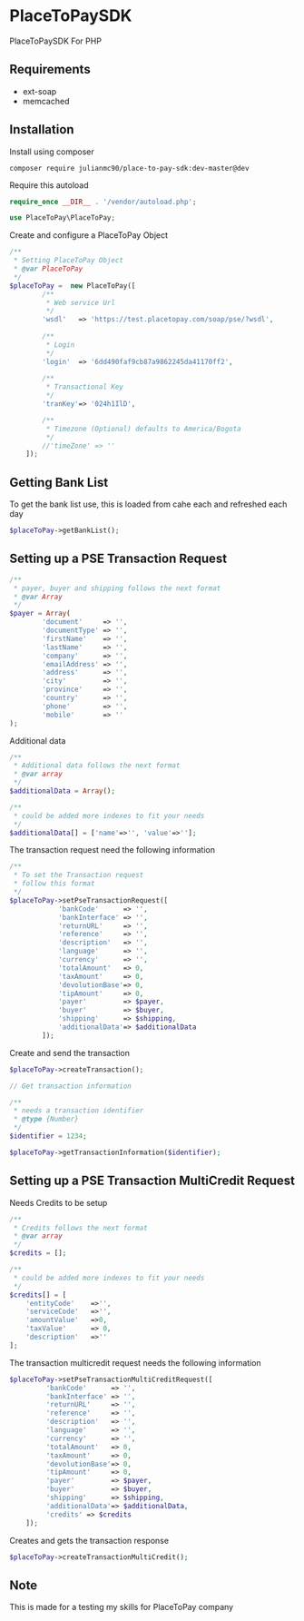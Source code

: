 # PlaceToPaySDK
PlaceToPaySDK For PHP


## Requirements

* ext-soap
* memcached

## Installation

Install using composer
```
composer require julianmc90/place-to-pay-sdk:dev-master@dev
```

Require this autoload

```php
require_once __DIR__ . '/vendor/autoload.php';

use PlaceToPay\PlaceToPay;
```

Create and configure a PlaceToPay Object
```php
/**
 * Setting PlaceToPay Object 
 * @var PlaceToPay
 */
$placeToPay =  new PlaceToPay([
        /**
         * Web service Url
         */
		'wsdl'   => 'https://test.placetopay.com/soap/pse/?wsdl',
		
        /**
         * Login 
         */
        'login'  => '6dd490faf9cb87a9862245da41170ff2',
		
        /**
         * Transactional Key
         */
        'tranKey'=> '024h1IlD',

        /**
         * Timezone (Optional) defaults to America/Bogota
         */
        //'timeZone' => ''
	]);

```


## Getting Bank List

To get the bank list use, this is loaded from cahe each and refreshed each day

```php
$placeToPay->getBankList();

```

## Setting up a PSE Transaction Request

```php
/**
 * payer, buyer and shipping follows the next format
 * @var Array
 */
$payer = Array(
        'document'     => '',
        'documentType' => '',
        'firstName'    => '',
        'lastName'     => '',
        'company'      => '',
        'emailAddress' => '',
        'address'      => '',
        'city'         => '',
        'province'     => '',
        'country'      => '',
        'phone'        => '',
        'mobile'       => ''
);
```

Additional data

```php
/**
 * Additional data follows the next format
 * @var array
 */
$additionalData = Array();

/**
 * could be added more indexes to fit your needs
 */
$additionalData[] = ['name'=>'', 'value'=>''];
```

The transaction request need the following information

```php
/**
 * To set the Transaction request
 * follow this format 
 */
$placeToPay->setPseTransactionRequest([
	        'bankCode'		=> '', 
	        'bankInterface'	=> '', 
	        'returnURL'		=> '', 
	        'reference'		=> '', 
	        'description'	=> '', 
	        'language'		=> '', 
	        'currency'		=> '', 
	        'totalAmount'	=> 0, 
	        'taxAmount'		=> 0,  
	        'devolutionBase'=> 0, 
	        'tipAmount'		=> 0, 
	        'payer'			=> $payer,
	        'buyer'			=> $buyer,
	        'shipping'		=> $shipping,
	        'additionalData'=> $additionalData
        ]);

```

Create and send the transaction
```php
$placeToPay->createTransaction();

// Get transaction information

/**
 * needs a transaction identifier
 * @type {Number}
 */
$identifier = 1234;

$placeToPay->getTransactionInformation($identifier);
``` 

## Setting up a PSE Transaction MultiCredit Request

Needs Credits to be setup
```php
/**
 * Credits follows the next format
 * @var array
 */
$credits = [];

/**
 * could be added more indexes to fit your needs
 */
$credits[] = [
    'entityCode' 	=>'',
    'serviceCode' 	=>'',
    'amountValue' 	=>0,
    'taxValue' 		=> 0,
    'description' 	=>''
];

``` 
The transaction multicredit request needs the following information

```php 
$placeToPay->setPseTransactionMultiCreditRequest([
         'bankCode'      => '', 
         'bankInterface' => '', 
         'returnURL'     => '', 
         'reference'     => '', 
         'description'   => '', 
         'language'      => '', 
         'currency'      => '', 
         'totalAmount'   => 0, 
         'taxAmount'     => 0,  
         'devolutionBase'=> 0, 
         'tipAmount'     => 0, 
         'payer'         => $payer,
         'buyer'         => $buyer,
         'shipping'      => $shipping,
         'additionalData'=> $additionalData,
         'credits' => $credits
    ]);
``` 

Creates and gets the transaction response

```php 
$placeToPay->createTransactionMultiCredit();

``` 

## Note
This is made for a testing my skills for PlaceToPay company















